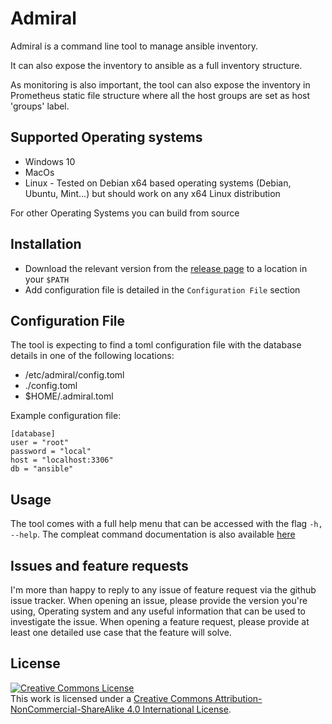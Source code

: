 # Admiral

Admiral is a command line tool to manage ansible inventory. 

It can also expose the inventory to ansible as a full inventory structure. 

As monitoring is also important, the tool can also expose the inventory in Prometheus static file structure where all the host groups are set as host 'groups' label.

Supported Operating systems
---------------------------

-   Windows 10
-   MacOs
-   Linux - Tested on Debian x64 based operating systems (Debian,
    Ubuntu, Mint...) but should work on any x64 Linux distribution

For other Operating Systems you can build from source

Installation
------------

-   Download the relevant version from the [release page](https://github.com/via-justa/admiral/releases) to a location in your `$PATH`
-   Add configuration file is detailed in the `Configuration File` section

Configuration File
-----------

The tool is expecting to find a toml configuration file with the database details in one of the following locations:
- /etc/admiral/config.toml
- ./config.toml
- $HOME/.admiral.toml

Example configuration file:
```
[database]
user = "root"
password = "local"
host = "localhost:3306"
db = "ansible"
```

Usage
-----------
The tool comes with a full help menu that can be accessed with the flag `-h, --help`. 
The compleat command documentation is also available [here](https://github.com/via-justa/admiral/docs/admiral.md)

Issues and feature requests
-----------

I'm more than happy to reply to any issue of feature request via the github issue tracker.
When opening an issue, please provide the version you're using, Operating system and any useful information that can be used to investigate the issue.
When opening a feature request, please provide at least one detailed use case that the feature will solve.

License
-----------

<a rel="license" href="http://creativecommons.org/licenses/by-nc-sa/4.0/"><img alt="Creative Commons License" style="border-width:0" src="https://i.creativecommons.org/l/by-nc-sa/4.0/88x31.png" /></a><br />This work is licensed under a <a rel="license" href="http://creativecommons.org/licenses/by-nc-sa/4.0/">Creative Commons Attribution-NonCommercial-ShareAlike 4.0 International License</a>.
